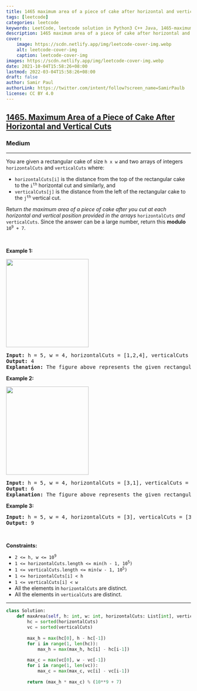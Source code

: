 ```yaml
---
title: 1465 maximum area of a piece of cake after horizontal and vertical cuts
tags: [leetcode]
categories: leetcode
keywords: LeetCode, leetcode solution in Python3 C++ Java, 1465-maximum-area-of-a-piece-of-cake-after-horizontal-and-vertical-cuts solution
description: 1465 maximum area of a piece of cake after horizontal and vertical cuts LeetCode Solution Explained
cover:
    image: https://scdn.netlify.app/img/leetcode-cover-img.webp
    alt: leetcode-cover-img
    caption: leetcode-cover-img
images: https://scdn.netlify.app/img/leetcode-cover-img.webp
date: 2021-10-04T15:58:26+08:00
lastmod: 2022-03-04T15:58:26+08:00
draft: false
author: Samir Paul
authorLink: https://twitter.com/intent/follow?screen_name=SamirPaulb
license: CC BY 4.0
---
```



<h2><a href="https://leetcode.com/problems/maximum-area-of-a-piece-of-cake-after-horizontal-and-vertical-cuts/">1465. Maximum Area of a Piece of Cake After Horizontal and Vertical Cuts</a></h2><h3>Medium</h3><hr><div><p>You are given a rectangular cake of size <code>h x w</code> and two arrays of integers <code>horizontalCuts</code> and <code>verticalCuts</code> where:</p>

<ul>
	<li><code>horizontalCuts[i]</code> is the distance from the top of the rectangular cake to the <code>i<sup>th</sup></code> horizontal cut and similarly, and</li>
	<li><code>verticalCuts[j]</code> is the distance from the left of the rectangular cake to the <code>j<sup>th</sup></code> vertical cut.</li>
</ul>

<p>Return <em>the maximum area of a piece of cake after you cut at each horizontal and vertical position provided in the arrays</em> <code>horizontalCuts</code> <em>and</em> <code>verticalCuts</code>. Since the answer can be a large number, return this <strong>modulo</strong> <code>10<sup>9</sup> + 7</code>.</p>

<p>&nbsp;</p>
<p><strong>Example 1:</strong></p>
<img alt="" src="https://assets.leetcode.com/uploads/2020/05/14/leetcode_max_area_2.png" style="width: 225px; height: 240px;">
<pre><strong>Input:</strong> h = 5, w = 4, horizontalCuts = [1,2,4], verticalCuts = [1,3]
<strong>Output:</strong> 4 
<strong>Explanation:</strong> The figure above represents the given rectangular cake. Red lines are the horizontal and vertical cuts. After you cut the cake, the green piece of cake has the maximum area.
</pre>

<p><strong>Example 2:</strong></p>
<img alt="" src="https://assets.leetcode.com/uploads/2020/05/14/leetcode_max_area_3.png" style="width: 225px; height: 240px;">
<pre><strong>Input:</strong> h = 5, w = 4, horizontalCuts = [3,1], verticalCuts = [1]
<strong>Output:</strong> 6
<strong>Explanation:</strong> The figure above represents the given rectangular cake. Red lines are the horizontal and vertical cuts. After you cut the cake, the green and yellow pieces of cake have the maximum area.
</pre>

<p><strong>Example 3:</strong></p>

<pre><strong>Input:</strong> h = 5, w = 4, horizontalCuts = [3], verticalCuts = [3]
<strong>Output:</strong> 9
</pre>

<p>&nbsp;</p>
<p><strong>Constraints:</strong></p>

<ul>
	<li><code>2 &lt;= h, w &lt;= 10<sup>9</sup></code></li>
	<li><code>1 &lt;= horizontalCuts.length &lt;= min(h - 1, 10<sup>5</sup>)</code></li>
	<li><code>1 &lt;= verticalCuts.length &lt;= min(w - 1, 10<sup>5</sup>)</code></li>
	<li><code>1 &lt;= horizontalCuts[i] &lt; h</code></li>
	<li><code>1 &lt;= verticalCuts[i] &lt; w</code></li>
	<li>All the elements in <code>horizontalCuts</code> are distinct.</li>
	<li>All the elements in <code>verticalCuts</code> are distinct.</li>
</ul>
</div>

---




```python
class Solution:
    def maxArea(self, h: int, w: int, horizontalCuts: List[int], verticalCuts: List[int]) -> int:
        hc = sorted(horizontalCuts)
        vc = sorted(verticalCuts)
        
        max_h = max(hc[0], h - hc[-1])
        for i in range(1, len(hc)):
            max_h = max(max_h, hc[i] - hc[i-1])
        
        max_c = max(vc[0], w - vc[-1])
        for i in range(1, len(vc)):
            max_c = max(max_c, vc[i] - vc[i-1])
        
        return (max_h * max_c) % (10**9 + 7)
```
